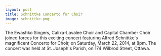 ```yaml
---
layout: post
title: Schnittke Concerto for Choir 
image: schnittke.png
---
```

 
The Ewashko Singers, Calixa-Lavalee Choir and Capital Chamber Choir joined forces for this exciting concert featuring Alfred Schnittke's magnificent Concerto for Choir, on Saturday, March 22, 2014, at 8pm. The concert was held at St. Joseph's Parish, on 174 Wilbrod Street, Ottawa.
